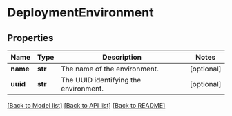 # DeploymentEnvironment

## Properties
Name | Type | Description | Notes
------------ | ------------- | ------------- | -------------
**name** | **str** | The name of the environment. | [optional] 
**uuid** | **str** | The UUID identifying the environment. | [optional] 

[[Back to Model list]](../README.md#documentation-for-models) [[Back to API list]](../README.md#documentation-for-api-endpoints) [[Back to README]](../README.md)


